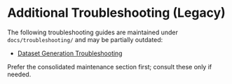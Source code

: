# Additional Troubleshooting (Legacy)

The following troubleshooting guides are maintained under `docs/troubleshooting/` and may be partially outdated:

- [Dataset Generation Troubleshooting](../troubleshooting/dataset-generation-troubleshooting.md)

Prefer the consolidated maintenance section first; consult these only if needed.

